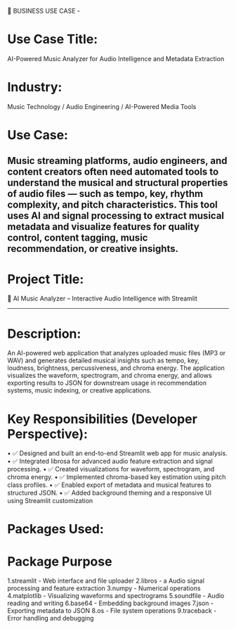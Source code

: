 💼 BUSINESS USE CASE - 
# Use Case Title:
AI-Powered Music Analyzer for Audio Intelligence and Metadata Extraction
# Industry:
Music Technology / Audio Engineering / AI-Powered Media Tools
# Use Case:
Music streaming platforms, audio engineers, and content creators often need automated tools to understand the musical and structural properties of audio files — such as tempo, key, rhythm complexity, and pitch characteristics. This tool uses AI and signal processing to extract musical metadata and visualize features for quality control, content tagging, music recommendation, or creative insights.
------------------------------------------------------------------------------------------------------------------------------------------------------------------------------------------------------------------

# Project Title:
🎵 AI Music Analyzer – Interactive Audio Intelligence with Streamlit
________________________________________
# Description:
An AI-powered web application that analyzes uploaded music files (MP3 or WAV) and generates detailed musical insights such as tempo, key, loudness, brightness, percussiveness, and chroma energy. The application visualizes the waveform, spectrogram, and chroma energy, and allows exporting results to JSON for downstream usage in recommendation systems, music indexing, or creative applications.

#  Key Responsibilities (Developer Perspective):
•	✅ Designed and built an end-to-end Streamlit web app for music analysis.
•	✅ Integrated librosa for advanced audio feature extraction and signal processing.
•	✅ Created visualizations for waveform, spectrogram, and chroma energy.
•	✅ Implemented chroma-based key estimation using pitch class profiles.
•	✅ Enabled export of metadata and musical features to structured JSON.
•	✅ Added background theming and a responsive UI using Streamlit customization

#  Packages Used:
# Package	Purpose
1.streamlit -	Web interface and file uploader
2.libros - a	Audio signal processing and feature extraction
3.numpy -	Numerical operations
4.matplotlib - 	Visualizing waveforms and spectrograms
5.soundfile - 	Audio reading and writing
6.base64 - 	Embedding background images
7.json - 	Exporting metadata to JSON
8.os - 	File system operations
9.traceback - 	Error handling and debugging















